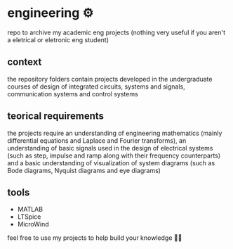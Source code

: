 # engineering ⚙️
repo to archive my academic eng projects (nothing very useful if you aren't a eletrical or eletronic eng student)

## context
the repository folders contain projects developed in the undergraduate courses of design of integrated circuits, systems and signals, communication systems and control systems

## teorical requirements
the projects require an understanding of engineering mathematics (mainly differential equations and Laplace and Fourier transforms), an understanding of basic signals used in the design of electrical systems (such as step, impulse and ramp along with their frequency counterparts) and a basic understanding of visualization of system diagrams (such as Bode diagrams, Nyquist diagrams and eye diagrams)

## tools
- MATLAB
- LTSpice
- MicroWind

feel free to use my projects to help build your knowledge 🤙🏻
